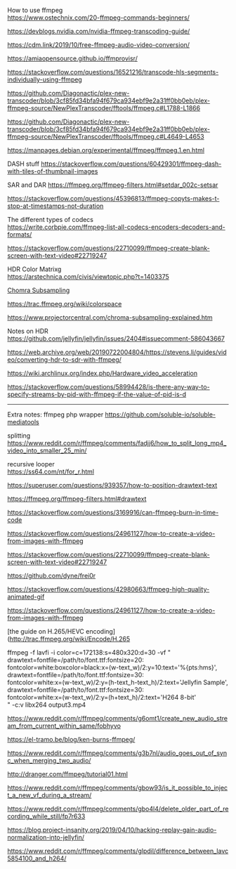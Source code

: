 How to use ffmpeg<br>
https://www.ostechnix.com/20-ffmpeg-commands-beginners/

https://devblogs.nvidia.com/nvidia-ffmpeg-transcoding-guide/

https://cdm.link/2019/10/free-ffmpeg-audio-video-conversion/

https://amiaopensource.github.io/ffmprovisr/

https://stackoverflow.com/questions/16521216/transcode-hls-segments-individually-using-ffmpeg

https://github.com/Diagonactic/plex-new-transcoder/blob/3cf85fd34bfa94f679ca934ebf9e2a31ff0bb0eb/plex-ffmpeg-source/NewPlexTranscoder/fftools/ffmpeg.c#L1788-L1866

https://github.com/Diagonactic/plex-new-transcoder/blob/3cf85fd34bfa94f679ca934ebf9e2a31ff0bb0eb/plex-ffmpeg-source/NewPlexTranscoder/fftools/ffmpeg.c#L4649-L4653

https://manpages.debian.org/experimental/ffmpeg/ffmpeg.1.en.html

DASH stuff
https://stackoverflow.com/questions/60429301/ffmpeg-dash-with-tiles-of-thumbnail-images

SAR and DAR
https://ffmpeg.org/ffmpeg-filters.html#setdar_002c-setsar

https://stackoverflow.com/questions/45396813/ffmpeg-copyts-makes-t-stop-at-timestamps-not-duration

The different types of codecs<br>
https://write.corbpie.com/ffmpeg-list-all-codecs-encoders-decoders-and-formats/

https://stackoverflow.com/questions/22710099/ffmpeg-create-blank-screen-with-text-video#22719247

HDR Color Matrixg<br>
https://arstechnica.com/civis/viewtopic.php?t=1403375

[Chomra Subsampling](https://trac.ffmpeg.org/wiki/Chroma%20Subsampling) 

https://trac.ffmpeg.org/wiki/colorspace

https://www.projectorcentral.com/chroma-subsampling-explained.htm

Notes on HDR<br>
https://github.com/jellyfin/jellyfin/issues/2404#issuecomment-586043667

https://web.archive.org/web/20190722004804/https://stevens.li/guides/video/converting-hdr-to-sdr-with-ffmpeg/

https://wiki.archlinux.org/index.php/Hardware_video_acceleration

https://stackoverflow.com/questions/58994428/is-there-any-way-to-specify-streams-by-pid-with-ffmpeg-if-the-value-of-pid-is-d

---
Extra notes:
ffmpeg php wrapper
https://github.com/soluble-io/soluble-mediatools

splitting<br>
https://www.reddit.com/r/ffmpeg/comments/fadjj6/how_to_split_long_mp4_video_into_smaller_25_min/

recursive looper<br>
https://ss64.com/nt/for_r.html

https://superuser.com/questions/939357/how-to-position-drawtext-text

https://ffmpeg.org/ffmpeg-filters.html#drawtext

https://stackoverflow.com/questions/3169916/can-ffmpeg-burn-in-time-code

https://stackoverflow.com/questions/24961127/how-to-create-a-video-from-images-with-ffmpeg

https://stackoverflow.com/questions/22710099/ffmpeg-create-blank-screen-with-text-video#22719247

https://github.com/dyne/frei0r

https://stackoverflow.com/questions/42980663/ffmpeg-high-quality-animated-gif

https://stackoverflow.com/questions/24961127/how-to-create-a-video-from-images-with-ffmpeg

[the guide on H.265/HEVC encoding](http://trac.ffmpeg.org/wiki/Encode/H.265

ffmpeg -f lavfi -i color=c=172138:s=480x320:d=30 -vf "\
drawtext=fontfile=/path/to/font.ttf:fontsize=20: \
fontcolor=white:boxcolor=black:x=(w-text_w)/2:y=10:text='%{pts\:hms}', \
drawtext=fontfile=/path/to/font.ttf:fontsize=30: \
fontcolor=white:x=(w-text_w)/2:y=(h-text_h-text_h)/2:text='Jellyfin Sample', \
drawtext=fontfile=/path/to/font.ttf:fontsize=30: \
fontcolor=white:x=(w-text_w)/2:y=(h+text_h)/2:text='H264 8-bit' \
" -c:v libx264 output3.mp4

https://www.reddit.com/r/ffmpeg/comments/g6omt1/create_new_audio_stream_from_current_within_same/fobhyvo

https://el-tramo.be/blog/ken-burns-ffmpeg/

https://www.reddit.com/r/ffmpeg/comments/g3b7nl/audio_goes_out_of_sync_when_merging_two_audio/

http://dranger.com/ffmpeg/tutorial01.html

https://www.reddit.com/r/ffmpeg/comments/gbow93/is_it_possible_to_inject_a_new_vf_during_a_stream/

https://www.reddit.com/r/ffmpeg/comments/gbo4l4/delete_older_part_of_recording_while_still/fp7r633

https://blog.project-insanity.org/2019/04/10/hacking-replay-gain-audio-normalization-into-jellyfin/

https://www.reddit.com/r/ffmpeg/comments/glpdil/difference_between_lavc5854100_and_h264/

